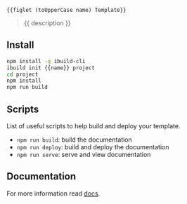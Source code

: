 ```
{{figlet (toUpperCase name) Template}} 
```
> {{ description }}


## Install

``` bash
npm install -g ibuild-cli
ibuild init {{name}} project
cd project
npm install
npm run build
```


## Scripts

List of useful scripts to help build and deploy your template.

- `npm run build`: build the documentation
- `npm run deploy`: build and deploy the documentation
- `npm run serve`: serve and view documentation


## Documentation

For more information read [docs](http://ibuildio-templates.github.io/{{name}}).
